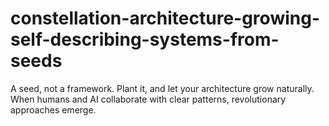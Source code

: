 # constellation-architecture-growing-self-describing-systems-from-seeds
A seed, not a framework. Plant it, and let your architecture grow naturally. When humans and AI collaborate with clear patterns, revolutionary approaches emerge.
